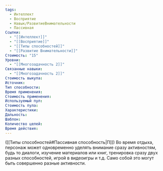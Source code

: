 ```yaml
---
tags:
  - Интеллект
  - Восприятие
  - Навык/РазвитиеВнимательности
  - Пассивная
Ссылки:
  - "[[Интеллект]]"
  - "[[Восприятие]]"
  - "[[Типы способностей]]"
  - "[[Развитие Внимательности]]"
Стоимость: "15"
Уровни:
  - "[[Многозадачность 2]]"
Связанные навыки:
  - "[[Многозадачность 2]]"
Стоимость выкупа:
Источник:
Тип способности:
Время применения:
Стоимость применения:
Используемый пул:
Стоимость пула:
Характеристики:
Дальность:
Шаблон:
Количество целей:
Время действия:
---
```

([[Типы способностей#Пассивная способность|П]]) Во время отдыха, персонаж может одновременно уделять внимание сразу активностям, будь то диалоги, изучение материалов или книг, тренировка сразу двух разных способностей, игрой в видеоигры и т.д. Само собой это могут быть совершенно разные активности. 